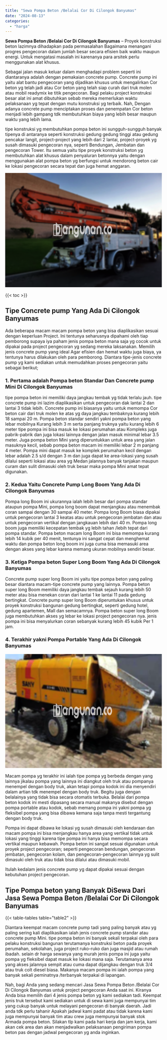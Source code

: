 ```yaml
---
title: "Sewa Pompa Beton /Belalai Cor Di Cilongok Banyumas"
date: "2024-08-13"
categories: 
  - "harga"
---
```


**Sewa Pompa Beton /Belalai Cor Di Cilongok Banyumas** – Proyek konstruksi beton lazimnya dihadapkan pada permasalahan Bagaimana menangani progres pengecoran dalam jumlah besar secara efisien baik waktu maupun energi. Untuk mengatasi masalah ini karenanya para arsitek perlu menggunakan alat khusus.

Sebagai jalan masuk keluar dalam menghadapi problem seperti ini diantaranya adalah dengan pemakaian concrete pump. Concrete pump ini yaitu alat bantu pengecoran yang dijadikan khusus untuk mengalirkan Cor beton yg telah jadi atau Cor beton yang telah siap curah dari truk molen atau mobil readymix ke titik pengecoran. Bagi pelaku project konstruksi besar alat ini amat dibutuhkan sebab mereka memerlukan waktu pelaksanaan yg tepat dengan mutu konstruksi yg terbaik. Nah, Dengan adanya concrete pump menciptakan proses dan penempatan Cor beton menjadi lebih gampang tdk membutuhkan biaya yang lebih besar maupun waktu yang lebih lama.

tipe konstruksi yg membutuhkan pompa beton ini sungguh-sungguh banyak tipenya di antaranya seperti konstruksi gedung gedung tinggi atau gedung pencakar langit, project-project yang lebih dari 2 lantai, project-proyek yg susah dimasuki pengecoran nya, seperti Bendungan, Jembatan dan pengecoran Tower. Itu semua yaitu tipe proyek konstruksi beton yg membutuhkan alat khusus dalam penyaluran betonnya yaitu dengan menggunakan alat pompa beton yg berfungsi untuk mendorong beton cair ke lokasi pengecoran secara tepat dan juga hemat anggaran.

![Sewa Pompa Beton /Belalai Cor Di Cilongok Banyumas](/images/sewa-concrete-pump-06.png)

{{< toc >}}

## Tipe Concrete pump Yang Ada Di Cilongok Banyumas

Ada beberapa macam macam pompa beton yang bisa diaplikasikan sesuai dengan keperluan Project. Ini tentunya seharusnya dipahami oleh tiap pemborong supaya iya paham jenis pompa beton mana saja yg cocok untuk dipakai pada project pengecoran yg sedang mereka laksanakan. Memilih jenis concrete pump yang ideal Agar efisien dan hemat waktu juga biaya, ya tentunya harus dilakukan oleh para pemborong. Diantara tipe-jenis concrete pump yg kami sediakan untuk memudahkan proses pengecoran yaitu sebagai berikut;

### 1\. Pertama adalah Pompa beton Standar Dan Concrete pump Mini Di Cilongok Banyumas

tipe pompa beton ini memiliki daya jangkau tembak yg tidak terlalu jauh. tipe concrete pump ini lazim diaplikasikan untuk pengecoran dak lantai 2 dan lantai 3 tidak lebih. Concrete pump ini biasanya yaitu untuk memompa Cor beton cair dari truk molen ke atas yg daya jangkau tembaknya kurang lebih 18 sampai 20 m. Pompa beton standar sendiri yakni pompa beton yang lebar mobilnya Kurang lebih 3 m serta panjang truknya yaitu kurang lebih 6 meter tipe pompa ini bisa masuk ke lokasi perumahan atau Kompleks juga pabrik-pabrik dan juga lokasi lainnya dengan jalan masuk minimal lebar 3.5 meter. Juga pompa beton Mini yang diperuntukkan untuk area yang jalan masuknya kecil, sebab pompa beton macam ini memiliki lebar 2 m panjang 4 meter. Pompa mini dapat masuk ke komplek perumahan kecil dengan lebar adalah 2.5 s/d dengan 3 m dan juga dapat ke area-lokasi yang susah dilalui seperti lokasi atau area yg Medan jalannya banyak tanjakan maupun curam dan sulit dimasuki oleh truk besar maka pompa Mini amat tepat digunakan.

### 2\. Kedua Yaitu Concrete Pump Long Boom Yang Ada Di Cilongok Banyumas

Pompa long Boom ini ukurannya ialah lebih besar dari pompa standar ataupun pompa Mini, pompa long boom dapat menjangkau atau menembak coran sampai dengan 30 sampai 40 meter. Pompa long Boom biasa dipakai untuk pengecoran lantai 3 keatas atau untuk pengecoran jembatan dan atau untuk pengecoran vertikal dengan jangkauan lebih dari 40 m. Pompa long boom juga memiliki kecepatan tembak yg lebih tahan /lebih tepat dari pompa standar. Pompa beton macam long Boom ini bisa memompa kurang lebih 14 kubik per 40 menit, tentunya ini sangat cepat dan menghemat waktu dan pompa beton long boom ini juga cuma bisa memasuki area dengan akses yang lebar karena memang ukuran mobilnya sendiri besar.

### 3\. Ketiga Pompa beton Super Long Boom Yang Ada Di Cilongok Banyumas

Concrete pump super long Boom ini yaitu tipe pompa beton yang paling besar diantara macam-tipe concrete pump yang lainnya. Pompa beton super long Boom memiliki daya jangkau tembak sejauh kurang lebih 50 meter atau bisa menekan coran dari lantai 1 ke lantai 11 pada gedung bertingkat. Concrete pump super long Boom diperuntukan khusus untuk proyek konstruksi bangunan gedung bertingkat, seperti gedung hotel, gedung apartemen, Mall dan semacamnya. Pompa beton super long Boom juga membutuhkan akses yg lebar ke lokasi project pengecoran nya. jenis pompa ini bisa menyalurkan coran sebanyak kurang lebih 45 kubik Per 1 jam.

### 4\. Terakhir yakni Pompa Portable Yang Ada Di Cilongok Banyumas

![Sewa Pompa Beton /Belalai Cor Di Cilongok Banyumas](/images/sewa-concrete-pump-30.png)

Macam pompa yg terakhir ini ialah tipe pompa yg berbeda dengan yang lainnya jikalau pompa yang lainnya ini diangkut oleh truk atau pompanya menempel dengan body truk, akan tetapi pompa kodok ini dia menyendiri dalam artian tdk menempel dengan body truk. Begitu juga dengan belalainya yang tidak bisa secara otomatis terbuka. Belalai dari pompa beton kodok ini mesti dipasang secara manual makanya disebut dengan pompa portable atau kodok, sebab memang pompa ini yakni pompa yg fleksibel pompa yang bisa dibawa kemana saja tanpa mesti tergantung dengan body truk.

Pompa ini dapat dibawa ke lokasi yg susah dimasuki oleh kendaraan dan macam pompa ini bisa menjangkau hanya area yang vertikal tidak untuk lokasi yang tinggi karena tipe pompa ini hanya bisa memompa secara vertikal maupun kebawah. Pompa beton ini sangat sesuai digunakan untuk proyek project pengecoran; seperti pengecoran bendungan, pengecoran jembatan, pengecoran kolam, dan pengecoran-pengecoran lainnya yg sulit dimasuki oleh truk atau tidak bisa dilalui atau dimasuki mobil.

Itulah kedalam jenis concrete pump yg dapat dipakai sesuai dengan kebutuhan project pengecoran.

## Tipe Pompa beton yang Banyak DiSewa Dari Jasa Sewa Pompa Beton /Belalai Cor Di Cilongok Banyumas

{{< table-tables table="table2" >}}

Diantara keempat macam concrete pump tadi yang paling banyak atau yg paling sering kali diaplikasikan ialah jenis concrete pump standar atau concrete pump Mini. tipe pompa beton ini banyak sekali terpakai oleh para pelaku konstruksi bangunan terutamanya konstruksi beton pada proyek perumahan, sekolahan, juga project ruko-ruko dan juga masjid atau rumah ibadah. selain dr harga sewanya yang murah jenis pompa ini juga yaitu pompa yg fleksibel dapat masuk ke lokasi mana saja. Terutamanya area yang akses jalannya sempit atau cuma dapat dijangkau dengan truk 3/4 atau truk colt diesel biasa. Makanya macam pompa ini ialah pompa yang banyak sekali peminatnya /terbanyak terpakai di lapangan.

Nah, bagi Anda yang sedang mencari Jasa Sewa Pompa Beton /Belalai Cor Di Cilongok Banyumas untuk project pengecoran Anda saat ini. Kiranya Anda bisa memilih dari 4 jenis pompa beton yg kami sediakan tadi. Keempat jenis truk tersebut kami sediakan untuk di sewa kami juga mempunyai tim yang cukup banyak untuk melayani pengecoran di banyak daerah. Jadi anda tdk perlu tahanir Apakah jadwal kami padat atau tidak karena kami juga mempunyai banyak tim atau crew juga mempunyai banyak stok Armada pompa beton. Silakan tlp kami pada hari kerja dan jam kerja, kami akan cek area dan akan menjadwalkan pelaksanaan pengiriman pompa beton pas dengan jadwal pengecoran yg anda inginkan.
